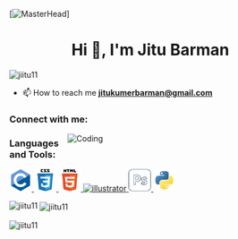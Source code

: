 [![MasterHead](https://i.pinimg.com/564x/42/ce/9c/42ce9cfd247b1d8ec0b6fba01e4673fc.jpg)]
<h1 align="center">Hi 👋, I'm Jitu Barman</h1>
<p align="left"> <img src="https://komarev.com/ghpvc/?username=jiitu11&label=Profile%20views&color=0e75b6&style=flat" alt="jiitu11" /> </p>

- 📫 How to reach me **jitukumerbarman@gmail.com**

<h3 align="left">Connect with me:</h3>
<img align="right" alt="Coding" width="400" src="https://img95.lovepik.com/photo/40105/1581.gif_wh300.gif">

<p align="left">
</p>

<h3 align="left">Languages and Tools:</h3>
<p align="left"> <a href="https://www.cprogramming.com/" target="_blank" rel="noreferrer"> <img src="https://raw.githubusercontent.com/devicons/devicon/master/icons/c/c-original.svg" alt="c" width="40" height="40"/> </a> <a href="https://www.w3schools.com/css/" target="_blank" rel="noreferrer"> <img src="https://raw.githubusercontent.com/devicons/devicon/master/icons/css3/css3-original-wordmark.svg" alt="css3" width="40" height="40"/> </a> <a href="https://www.w3.org/html/" target="_blank" rel="noreferrer"> <img src="https://raw.githubusercontent.com/devicons/devicon/master/icons/html5/html5-original-wordmark.svg" alt="html5" width="40" height="40"/> </a> <a href="https://www.adobe.com/in/products/illustrator.html" target="_blank" rel="noreferrer"> <img src="https://www.vectorlogo.zone/logos/adobe_illustrator/adobe_illustrator-icon.svg" alt="illustrator" width="40" height="40"/> </a> <a href="https://www.photoshop.com/en" target="_blank" rel="noreferrer"> <img src="https://raw.githubusercontent.com/devicons/devicon/master/icons/photoshop/photoshop-line.svg" alt="photoshop" width="40" height="40"/> </a> <a href="https://www.python.org" target="_blank" rel="noreferrer"> <img src="https://raw.githubusercontent.com/devicons/devicon/master/icons/python/python-original.svg" alt="python" width="40" height="40"/> </a> </p>

<p><img align="left" src="https://github-readme-stats.vercel.app/api/top-langs?username=jiitu11&show_icons=true&locale=en&layout=compact" alt="jiitu11" /></p>

<p>&nbsp;<img align="center" src="https://github-readme-stats.vercel.app/api?username=jiitu11&show_icons=true&locale=en" alt="jiitu11" /></p>

<p><img align="center" src="https://github-readme-streak-stats.herokuapp.com/?user=jiitu11&" alt="jiitu11" /></p>
